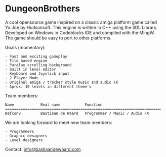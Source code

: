 DungeonBrothers
===============

A cool opensource game inspired on a classic amiga platform game called Yo Joe by Hudsonsoft. This engine is
written in C++ using the SDL Library. Developed on Windows in Codeblocks IDE and compiled with the MingW. The game should be easy to port to other platforms.

Goals (momentary):

	- Fast and exciting gameplay
	- Tile based engine
	- Paralax scrolling background
	- Built in level editor
	- Keyboard and Joystick input
	- 2 Player Mode
	- Original amiga / tracker style music and audio FX
	- Aprox. 10 levels in different theme's
	
Team members:

	Name			Real name			Function
	=====================================================================================
	Defcon8 		Bastiaan de Waard	Programmer / Music / Audio FX

We are looking forward to meet new team members:

	- Programmers
	- Graphic designers
	- Level designers
	
Contact: info@bastiaandewaard.com